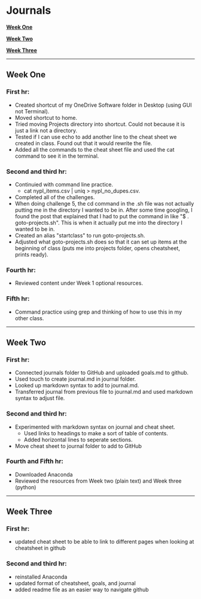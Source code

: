 # Journals

**[Week One](#week-one)**

**[Week Two](#week-two)**

**[Week Three](#week-three)**

***

## Week One

### First hr:
- Created shortcut of my OneDrive Software folder in Desktop (using GUI not Terminal).
- Moved shortcut to home.
- Tried moving Projects directory into shortcut. Could not because it is just a link not a directory.
- Tested if I can use echo to add another line to the cheat sheet we created in class. Found out that it would rewrite the file.
- Added all the commands to the cheat sheet file and used the cat command to see it in the terminal.
	
### Second and third hr:
- Continuied with command line practice.
    - cat nypl_items.csv | uniq > nypl_no_dupes.csv.
- Completed all of the challenges.
- When doing challenge 5, the cd command in the .sh file was not actually putting me in the directory I wanted to be in. After some time googling, I found the post that explained that I had to put the command in like "$ . goto-projects.sh". This is when it actually put me into the directory I wanted to be in.
- Created an alias "startclass" to run goto-projects.sh.
- Adjusted what goto-projects.sh does so that it can set up items at the beginning of class (puts me into projects folder, opens cheatsheet, prints ready).
	
### Fourth hr:
- Reviewed content under Week 1 optional resources.

### Fifth hr:
- Command practice using grep and thinking of how to use this in my other class.

***

## Week Two

### First hr:
- Connected journals folder to GitHub and uploaded goals.md to github.
- Used touch to create journal.md in journal folder.
- Looked up markdown syntax to add to journal.md.
- Transferred journal from previous file to journal.md and used markdown syntax to adjust file.

### Second and third hr:
- Experimented with markdown syntax on journal and cheat sheet. 
    - Used links to headings to make a sort of table of contents.
    - Added horizontal lines to seperate sections.
- Move cheat sheet to journal folder to add to GitHub

### Fourth and Fifth hr:
- Downloaded Anaconda
- Reviewed the resources from Week two (plain text) and Week three (python)

***

## Week Three

### First hr:
- updated cheat sheet to be able to link to different pages when looking at cheatsheet in github

### Second and third hr:
- reinstalled Anaconda
- updated format of cheatsheet, goals, and journal
- added readme file as an easier way to navigate github
